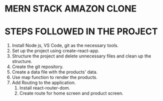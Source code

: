 # MERN STACK AMAZON CLONE

# STEPS FOLLOWED IN THE PROJECT

1. Install Node js, VS Code, git as the necessary tools.
2. Set up the project using create-react-app.
3. Structure the project and delete unnecessary files and clean up the structure.
4. Create the git repository.
5. Create a data file with the products' data.
6. Use map function to render the products.
7. Add Routing to the application.
   1. Install react-router-dom.
   2. Create route for home screen and product screen.
